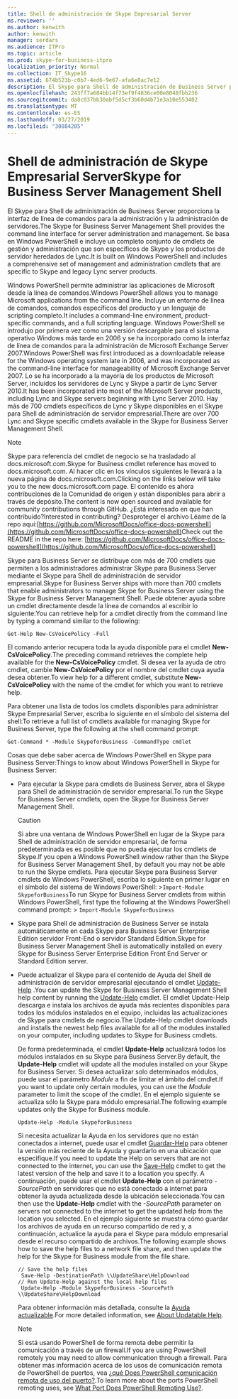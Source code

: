```yaml
---
title: Shell de administración de Skype Empresarial Server
ms.reviewer: ''
ms.author: kenwith
author: kenwith
manager: serdars
ms.audience: ITPro
ms.topic: article
ms.prod: skype-for-business-itpro
localization_priority: Normal
ms.collection: IT_Skype16
ms.assetid: 674b523b-c0b7-4ed6-9e67-afa6e8ac7e12
description: El Skype para Shell de administración de Business Server proporciona la interfaz de línea de comandos para la administración y la administración de servidores. Se basa en Windows PowerShell e incluye un completo conjunto de cmdlets de gestión y administración que son específicos de Skype y los productos de servidor heredados de Lync.
ms.openlocfilehash: 243ff7a684bb14f73ef9f4836ce00e8048fbb236
ms.sourcegitcommit: da8c037bb30abf5d5cf3b60d4b71e3a10e553402
ms.translationtype: MT
ms.contentlocale: es-ES
ms.lasthandoff: 03/27/2019
ms.locfileid: "30884205"
---
```

# <a name="skype-for-business-server-management-shell"></a><span data-ttu-id="93a43-104">Shell de administración de Skype Empresarial Server</span><span class="sxs-lookup"><span data-stu-id="93a43-104">Skype for Business Server Management Shell</span></span>
 
<span data-ttu-id="93a43-105">El Skype para Shell de administración de Business Server proporciona la interfaz de línea de comandos para la administración y la administración de servidores.</span><span class="sxs-lookup"><span data-stu-id="93a43-105">The Skype for Business Server Management Shell provides the command line interface for server administration and management.</span></span> <span data-ttu-id="93a43-106">Se basa en Windows PowerShell e incluye un completo conjunto de cmdlets de gestión y administración que son específicos de Skype y los productos de servidor heredados de Lync.</span><span class="sxs-lookup"><span data-stu-id="93a43-106">It is built on Windows PowerShell and includes a comprehensive set of management and administration cmdlets that are specific to Skype and legacy Lync server products.</span></span>
  
<span data-ttu-id="93a43-107">Windows PowerShell permite administrar las aplicaciones de Microsoft desde la línea de comandos.</span><span class="sxs-lookup"><span data-stu-id="93a43-107">Windows PowerShell allows you to manage Microsoft applications from the command line.</span></span> <span data-ttu-id="93a43-108">Incluye un entorno de línea de comandos, comandos específicos del producto y un lenguaje de scripting completo.</span><span class="sxs-lookup"><span data-stu-id="93a43-108">It includes a command-line environment, product-specific commands, and a full scripting language.</span></span> <span data-ttu-id="93a43-109">Windows PowerShell se introdujo por primera vez como una versión descargable para el sistema operativo Windows más tarde en 2006 y se ha incorporado como la interfaz de línea de comandos para la administración de Microsoft Exchange Server 2007.</span><span class="sxs-lookup"><span data-stu-id="93a43-109">Windows PowerShell was first introduced as a downloadable release for the Windows operating system late in 2006, and was incorporated as the command-line interface for manageability of Microsoft Exchange Server 2007.</span></span> <span data-ttu-id="93a43-110">Lo se ha incorporado a la mayoría de los productos de Microsoft Server, incluidos los servidores de Lync y Skype a partir de Lync Server 2010.</span><span class="sxs-lookup"><span data-stu-id="93a43-110">It has been incorporated into most of the Microsoft Server products, including Lync and Skype servers beginning with Lync Server 2010.</span></span> <span data-ttu-id="93a43-111">Hay más de 700 cmdlets específicos de Lync y Skype disponibles en el Skype para Shell de administración de servidor empresarial.</span><span class="sxs-lookup"><span data-stu-id="93a43-111">There are over 700 Lync and Skype specific cmdlets available in the Skype for Business Server Management Shell.</span></span>
  
> [!NOTE]
> <span data-ttu-id="93a43-112">Skype para referencia del cmdlet de negocio se ha trasladado al docs.microsoft.com.</span><span class="sxs-lookup"><span data-stu-id="93a43-112">Skype for Business cmdlet reference has moved to docs.microsoft.com.</span></span> <span data-ttu-id="93a43-113">Al hacer clic en los vínculos siguientes le llevará a la nueva página de docs.microsoft.com.</span><span class="sxs-lookup"><span data-stu-id="93a43-113">Clicking on the links below will take you to the new docs.microsoft.com page.</span></span> <span data-ttu-id="93a43-114">El contenido es ahora contribuciones de la Comunidad de origen y están disponibles para abrir a través de depósito.</span><span class="sxs-lookup"><span data-stu-id="93a43-114">The content is now open sourced and available for community contributions through GitHub.</span></span> <span data-ttu-id="93a43-115">¿Está interesado en que han contribuido?</span><span class="sxs-lookup"><span data-stu-id="93a43-115">Interested in contributing?</span></span> <span data-ttu-id="93a43-116">Desproteger el archivo Léame de la repo aquí:[https://github.com/MicrosoftDocs/office-docs-powershell](https://github.com/MicrosoftDocs/office-docs-powershell)</span><span class="sxs-lookup"><span data-stu-id="93a43-116">Check out the README in the repo here: [https://github.com/MicrosoftDocs/office-docs-powershell](https://github.com/MicrosoftDocs/office-docs-powershell)</span></span>
  
<span data-ttu-id="93a43-117">Skype para Business Server se distribuye con más de 700 cmdlets que permiten a los administradores administrar Skype para Business Server mediante el Skype para Shell de administración de servidor empresarial.</span><span class="sxs-lookup"><span data-stu-id="93a43-117">Skype for Business Server ships with more than 700 cmdlets that enable administrators to manage Skype for Business Server using the Skype for Business Server Management Shell.</span></span> <span data-ttu-id="93a43-118">Puede obtener ayuda sobre un cmdlet directamente desde la línea de comandos al escribir lo siguiente:</span><span class="sxs-lookup"><span data-stu-id="93a43-118">You can retrieve help for a cmdlet directly from the command line by typing a command similar to the following:</span></span>
  
```
Get-Help New-CsVoicePolicy -Full
```

<span data-ttu-id="93a43-119">El comando anterior recupera toda la ayuda disponible para el cmdlet **New-CsVoicePolicy**.</span><span class="sxs-lookup"><span data-stu-id="93a43-119">The preceding command retrieves the complete help available for the **New-CsVoicePolicy** cmdlet.</span></span> <span data-ttu-id="93a43-120">Si desea ver la ayuda de otro cmdlet, cambie **New-CsVoicePolicy** por el nombre del cmdlet cuya ayuda desea obtener.</span><span class="sxs-lookup"><span data-stu-id="93a43-120">To view help for a different cmdlet, substitute **New-CsVoicePolicy** with the name of the cmdlet for which you want to retrieve help.</span></span>
  
<span data-ttu-id="93a43-121">Para obtener una lista de todos los cmdlets disponibles para administrar Skype Empresarial Server, escriba lo siguiente en el símbolo del sistema del shell:</span><span class="sxs-lookup"><span data-stu-id="93a43-121">To retrieve a full list of cmdlets available for managing Skype for Business Server, type the following at the shell command prompt:</span></span> 
  
```
Get-Command * -Module SkypeforBusiness -CommandType cmdlet
```



<span data-ttu-id="93a43-122">Cosas que debe saber acerca de Windows PowerShell en Skype para Business Server:</span><span class="sxs-lookup"><span data-stu-id="93a43-122">Things to know about Windows PowerShell in Skype for Business Server:</span></span>
  
- <span data-ttu-id="93a43-123">Para ejecutar la Skype para cmdlets de Business Server, abra el Skype para Shell de administración de servidor empresarial.</span><span class="sxs-lookup"><span data-stu-id="93a43-123">To run the Skype for Business Server cmdlets, open the Skype for Business Server Management Shell.</span></span>
    
    > [!CAUTION]
    > <span data-ttu-id="93a43-124">Si abre una ventana de Windows PowerShell en lugar de la Skype para Shell de administración de servidor empresarial, de forma predeterminada es es posible que no pueda ejecutar los cmdlets de Skype.</span><span class="sxs-lookup"><span data-stu-id="93a43-124">If you open a Windows PowerShell window rather than the Skype for Business Server Management Shell, by default you may not be able to run the Skype cmdlets.</span></span> <span data-ttu-id="93a43-125">Para ejecutar Skype para Business Server cmdlets de Windows PowerShell, escriba lo siguiente en primer lugar en el símbolo del sistema de Windows PowerShell: >`Import-Module SkypeforBusiness`</span><span class="sxs-lookup"><span data-stu-id="93a43-125">To run Skype for Business Server cmdlets from within Windows PowerShell, first type the following at the Windows PowerShell command prompt: >  `Import-Module SkypeforBusiness`</span></span>
  
- <span data-ttu-id="93a43-126">Skype para Shell de administración de Business Server se instala automáticamente en cada Skype para Business Server Enterprise Edition servidor Front-End o servidor Standard Edition.</span><span class="sxs-lookup"><span data-stu-id="93a43-126">Skype for Business Server Management Shell is automatically installed on every Skype for Business Server Enterprise Edition Front End Server or Standard Edition server.</span></span>
    
- <span data-ttu-id="93a43-127">Puede actualizar el Skype para el contenido de Ayuda del Shell de administración de servidor empresarial ejecutando el cmdlet [Update-Help](https://technet.microsoft.com/en-us/library/hh849720.aspx) .</span><span class="sxs-lookup"><span data-stu-id="93a43-127">You can update the Skype for Business Server Management Shell help content by running the [Update-Help](https://technet.microsoft.com/en-us/library/hh849720.aspx) cmdlet.</span></span> <span data-ttu-id="93a43-128">El cmdlet Update-Help descarga e instala los archivos de ayuda más recientes disponibles para todos los módulos instalados en el equipo, incluidas las actualizaciones de Skype para cmdlets de negocio.</span><span class="sxs-lookup"><span data-stu-id="93a43-128">The Update-Help cmdlet downloads and installs the newest help files available for all of the modules installed on your computer, including updates to Skype for Business cmdlets.</span></span>
    
    <span data-ttu-id="93a43-129">De forma predeterminada, el cmdlet **Update-Help** actualizará todos los módulos instalados en su Skype para Business Server.</span><span class="sxs-lookup"><span data-stu-id="93a43-129">By default, the **Update-Help** cmdlet will update all the modules installed on your Skype for Business Server.</span></span> <span data-ttu-id="93a43-130">Si desea actualizar solo determinados módulos, puede usar el parámetro _Module_ a fin de limitar el ámbito del cmdlet.</span><span class="sxs-lookup"><span data-stu-id="93a43-130">If you want to update only certain modules, you can use the _Module_ parameter to limit the scope of the cmdlet.</span></span> <span data-ttu-id="93a43-131">En el ejemplo siguiente se actualiza sólo la Skype para módulo empresarial.</span><span class="sxs-lookup"><span data-stu-id="93a43-131">The following example updates only the Skype for Business module.</span></span>
    
  ```
  Update-Help -Module SkypeforBusiness
  ```

    <span data-ttu-id="93a43-132">Si necesita actualizar la Ayuda en los servidores que no están conectados a internet, puede usar el cmdlet [Guardar-Help](https://technet.microsoft.com/en-us/library/hh849724.aspx) para obtener la versión más reciente de la Ayuda y guardarlo en una ubicación que especifique.</span><span class="sxs-lookup"><span data-stu-id="93a43-132">If you need to update the Help on servers that are not connected to the internet, you can use the [Save-Help](https://technet.microsoft.com/en-us/library/hh849724.aspx) cmdlet to get the latest version of the help and save it to a location you specify.</span></span> <span data-ttu-id="93a43-133">A continuación, puede usar el cmdlet **Update-Help** con el parámetro _- SourcePath_ en servidores que no está conectado a internet para obtener la ayuda actualizada desde la ubicación seleccionada.</span><span class="sxs-lookup"><span data-stu-id="93a43-133">You can then use the **Update-Help** cmdlet with the _-SourcePath_ parameter on servers not connected to the internet to get the updated help from the location you selected.</span></span> <span data-ttu-id="93a43-134">En el ejemplo siguiente se muestra cómo guardar los archivos de ayuda en un recurso compartido de red y, a continuación, actualice la ayuda para el Skype para módulo empresarial desde el recurso compartido de archivos.</span><span class="sxs-lookup"><span data-stu-id="93a43-134">The following example shows how to save the help files to a network file share, and then update the help for the Skype for Business module from the file share.</span></span>
    
  ```
  // Save the help files
   Save-Help -DestinationPath \\UpdateShare\HelpDownload
  // Run Update-Help against the local help files
   Update-Help -Module SkypeforBusiness -SourcePath \\UpdateShare\HelpDownload
  ```

    <span data-ttu-id="93a43-135">Para obtener información más detallada, consulte la [Ayuda actualizable](https://technet.microsoft.com/library/hh847735.aspx).</span><span class="sxs-lookup"><span data-stu-id="93a43-135">For more detailed information, see [About Updatable Help](https://technet.microsoft.com/library/hh847735.aspx).</span></span>
    
    > [!NOTE]
    > <span data-ttu-id="93a43-136">Si está usando PowerShell de forma remota debe permitir la comunicación a través de un firewall.</span><span class="sxs-lookup"><span data-stu-id="93a43-136">If you are using PowerShell remotely you may need to allow communication through a firewall.</span></span> <span data-ttu-id="93a43-137">Para obtener más información acerca de los usos de comunicación remota de PowerShell de puertos, vea [¿qué Does PowerShell comunicación remota de uso del puerto?](https://blogs.technet.microsoft.com/christwe/2012/06/20/what-port-does-powershell-remoting-use/).</span><span class="sxs-lookup"><span data-stu-id="93a43-137">To learn more about the ports PowerShell remoting uses, see [What Port Does PowerShell Remoting Use?](https://blogs.technet.microsoft.com/christwe/2012/06/20/what-port-does-powershell-remoting-use/).</span></span>
    

